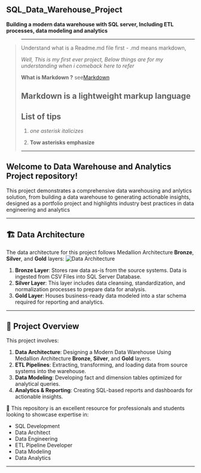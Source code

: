 ## SQL_Data_Warehouse_Project
**Building a modern data warehouse with SQL server, Including ETL processes, data modeling and analytics**
>-----

>Understand what is a Readme.md file first - .md means markdown,
>
>*Well, This is my first ever project, Below things are for my understanding when i comeback here to refer*
>
>**What is Markdown ?**
>see[Markdown](www.markdownlink.com)
>
>Markdown is a lightweight markup language
>-----
>
>## List of tips
>1. *one asterisk italicizes*
>
>2. **Tow asterisks emphasize**
>-----

## Welcome to **Data Warehouse and Analytics Project** repository!

This project demonstrates a comprehensive data warehousing and anlytics solution, 
from building a data warehouse to generating actionable insights, 
designed as a portfolio project and highlights industry best practices in data engineering and analytics

---

## 🏗️ Data Architecture

The data architecture for this project follows Medallion Architecture **Bronze**, **Silver**, and **Gold** layers:
![Data Architecture](docs/data_architecture.png)

1. **Bronze Layer**: Stores raw data as-is from the source systems. Data is ingested from CSV Files into SQL Server Database.
2. **Silver Layer**: This layer includes data cleansing, standardization, and normalization processes to prepare data for analysis.
3. **Gold Layer**: Houses business-ready data modeled into a star schema required for reporting and analytics.

---


## 📖 Project Overview

This project involves:

1. **Data Architecture**: Designing a Modern Data Warehouse Using Medallion Architecture **Bronze**, **Silver**, and **Gold** layers.
2. **ETL Pipelines**: Extracting, transforming, and loading data from source systems into the warehouse.
3. **Data Modeling**: Developing fact and dimension tables optimized for analytical queries.
4. **Analytics & Reporting**: Creating SQL-based reports and dashboards for actionable insights.

🎯 This repository is an excellent resource for professionals and students looking to showcase expertise in:
- SQL Development
- Data Architect
- Data Engineering  
- ETL Pipeline Developer  
- Data Modeling  
- Data Analytics  

---


